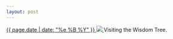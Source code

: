 ```yaml
---
layout: post
---
```


<p>
  <a href="/326">
    <time>{{ page.date | date: "%e %B %Y" }}</time>
    <img src="https://s3.amazonaws.com/life.aaronjgreenberg.com/326.jpg">
  </a>
  Visiting the Wisdom Tree.
</p>
